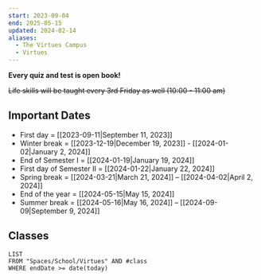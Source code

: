 ```yaml
---
start: 2023-09-04
end: 2025-05-15
updated: 2024-02-14
aliases:
  - The Virtues Campus
  - Virtues
---
```


**Every quiz and test is open book!**

~~Life skills will be taught every 3rd Friday as well (10:00 - 11:00 am)~~

## Important Dates

- First day = [[2023-09-11|September 11, 2023]]
- Winter break = [[2023-12-19|December 19, 2023]] - [[2024-01-02|January 2, 2024]]
- End of Semester I = [[2024-01-19|January 19, 2024]]
- First day of Semester II = [[2024-01-22|January 22, 2024]]
- Spring break = [[2024-03-21|March 21, 2024]] – [[2024-04-02|April 2, 2024]]
- End of the year = [[2024-05-15|May 15, 2024]]
- Summer break = [[2024-05-16|May 16, 2024]] – [[2024-09-09|September 9, 2024]]

## Classes

```dataview
LIST
FROM "Spaces/School/Virtues" AND #class
WHERE endDate >= date(today)
```
